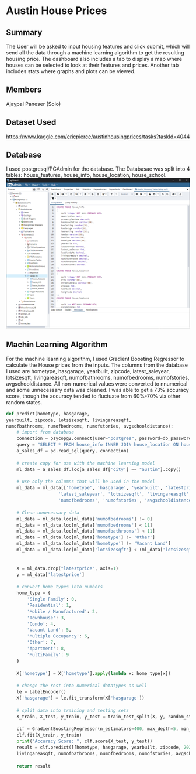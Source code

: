 # Austin House Prices

## Summary  
The User will be asked to input housing features and click submit, which will send all the data through a machine learning algorithm to get the resulting housing price. The dashboard also includes a tab to display a map where houses can be selected to look at their features and prices. Another tab includes stats where graphs and plots can be viewed.

## Members  
Ajaypal Paneser (Solo)  

## Dataset Used
https://www.kaggle.com/ericpierce/austinhousingprices/tasks?taskId=4044

## Database
I used postgresql/PGAdmin for the database. The Databasae was split into 4 tables: house_features, house_info, house_location, house_school. 
![PGADMIN](Images/PGADMIN.png)

## Machin Learning Algorithm
For the machine learning algorithm, I used Gradient Boosting Regressor to calculate the House prices from the inputs. The columns from the database I used are hometype, hasgarage, yearbuilt, zipcode, latest_saleyear, lotsizesqft, livingareasqft, numofbathrooms, numofbedrooms, numofstories, avgschooldistance. All non-numerical values were converted to nnumerical and some unnecessary data was cleaned. I was able to get a 73% accuracy score, though the accuracy tended to fluctuate from 60%-70% via other random states. 

``` python
def predict(hometype, hasgarage, 
yearbuilt, zipcode, lotsizesqft, livingareasqft, 
numofbathrooms, numofbedrooms, numofstories, avgschooldistance):
    # import from database
    connection = psycopg2.connect(user="postgres", password=db_password, host="localhost", port="5432", database="AustinHomes")
    query = "SELECT * FROM house_info INNER JOIN house_location ON house_info.zpid = house_location.zpid INNER JOIN house_school ON house_location.zpid = house_school.zpid"
    a_sales_df = pd.read_sql(query, connection)

    # create copy for use with the machine learning model
    ml_data = a_sales_df.loc[a_sales_df['city'] == "austin"].copy()

    # use only the columns that will be used in the model
    ml_data = ml_data[['hometype', 'hasgarage', 'yearbuilt', 'latestprice', 'zipcode', 
                    'latest_saleyear', 'lotsizesqft', 'livingareasqft', 'numofbathrooms', 
                    'numofbedrooms', 'numofstories', 'avgschooldistance']]

    # Clean unnecessary data
    ml_data = ml_data.loc[ml_data['numofbedrooms'] != 0]
    ml_data = ml_data.loc[ml_data['numofbedrooms'] < 11]
    ml_data = ml_data.loc[ml_data['numofbathrooms'] < 11]
    ml_data = ml_data.loc[ml_data['hometype'] != 'Other']
    ml_data = ml_data.loc[ml_data['hometype'] != 'Vacant Land']
    ml_data = ml_data.loc[ml_data['lotsizesqft'] < (ml_data['lotsizesqft'].max()*.001)]


    X = ml_data.drop("latestprice", axis=1)
    y = ml_data['latestprice']

    # convert home types into numbers
    home_type = {
        'Single Family': 0, 
        'Residential': 1,
        'Mobile / Manufactured': 2,
        'Townhouse': 3,
        'Condo': 4,
        'Vacant Land': 5,
        'Multiple Occupancy': 6,
        'Other': 7,
        'Apartment': 8,
        'MultiFamily': 9
    }

    X['hometype'] = X['hometype'].apply(lambda x: home_type[x])

    # change the rest into numerical datatypes as well
    le = LabelEncoder()
    X['hasgarage'] = le.fit_transform(X['hasgarage'])

    # split data into training and testing sets
    X_train, X_test, y_train, y_test = train_test_split(X, y, random_state=2)

    clf = GradientBoostingRegressor(n_estimators=400, max_depth=5, min_samples_split=2, learning_rate=.1, loss='squared_error')
    clf.fit(X_train, y_train)
    print("Accuracy Score: ", clf.score(X_test, y_test))
    result = clf.predict([[hometype, hasgarage, yearbuilt, zipcode, 2021, lotsizesqft, 
    livingareasqft, numofbathrooms, numofbedrooms, numofstories, avgschooldistance]])

    return result
```


